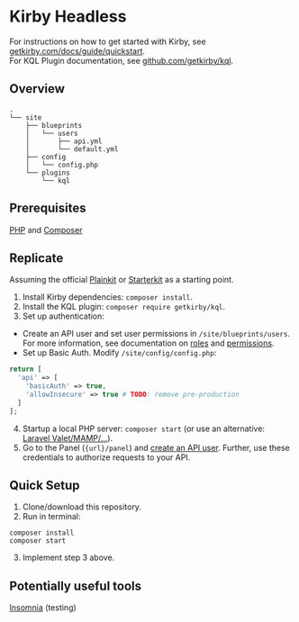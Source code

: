 # Kirby Headless

For instructions on how to get started with Kirby, see [getkirby.com/docs/guide/quickstart](https://getkirby.com/docs/guide/quickstart).  
For KQL Plugin documentation, see [github.com/getkirby/kql](https://github.com/getkirby/kql#kirby-ql).

## Overview

```
.
└── site
    ├── blueprints
    │   └── users
    │       ├── api.yml
    │       └── default.yml
    ├── config
    │   └── config.php
    └── plugins
        └── kql
```

## Prerequisites

[PHP](https://www.php.net) and [Composer](https://getcomposer.org)

## Replicate

Assuming the official [Plainkit](https://github.com/getkirby/plainkit) or [Starterkit](https://github.com/getkirby/starterkit) as a starting point.
1. Install Kirby dependencies: `composer install`.
2. Install the KQL plugin: `composer require getkirby/kql`.
3. Set up authentication: 
* Create an API user and set user permissions in `/site/blueprints/users`. For more information, see documentation on [roles](https://getkirby.com/docs/guide/users/roles) and [permissions](https://getkirby.com/docs/guide/users/permissions).
* Set up Basic Auth. Modify `/site/config/config.php`:
```php
return [
  'api' => [
    'basicAuth' => true,
    'allowInsecure' => true # TODO: remove pre-production
  ]
];
```
4. Startup a local PHP server: `composer start` (or use an alternative: [Laravel Valet/MAMP/…](https://getkirby.com/docs/cookbook/setup/development-environment)).
5. Go to the Panel (`{url}/panel`) and [create an API user](https://getkirby.com/docs/guide/users/managing-users). Further, use these credentials to authorize requests to your API.

## Quick Setup

1. Clone/download this repository.
2. Run in terminal: 
```shell
composer install
composer start
```
3. Implement step 3 above.

## Potentially useful tools
[Insomnia](https://insomnia.rest) (testing)
